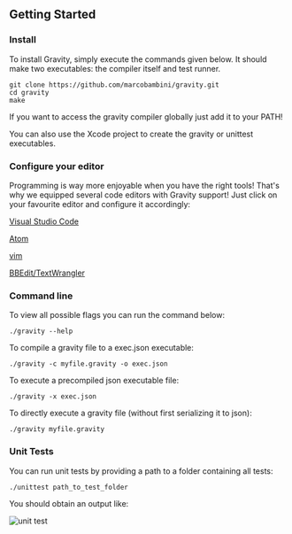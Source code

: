 ## Getting Started

### Install

To install Gravity, simply execute the commands given below. It should make two executables: the compiler itself and test runner.

```
git clone https://github.com/marcobambini/gravity.git
cd gravity
make
```

If you want to access the gravity compiler globally just add it to your PATH!

You can also use the Xcode project to create the gravity or unittest executables.

### Configure your editor

Programming is way more enjoyable when you have the right tools! That's why we equipped several code editors with Gravity support! Just click on your favourite editor and configure it accordingly:

[Visual Studio Code](https://github.com/Dohxis/vscode-gravity)

[Atom](https://github.com/Tribex/atom-language-gravity)

[vim](https://github.com/hallzy/gravity.vim)

[BBEdit/TextWrangler](https://github.com/marcobambini/bbedit-gravity)

### Command line

To view all possible flags you can run the command below:

	./gravity --help
			
To compile a gravity file to a exec.json executable:

	./gravity -c myfile.gravity -o exec.json
			
To execute a precompiled json executable file:

	./gravity -x exec.json
			
To directly execute a gravity file (without first serializing it to json):

	./gravity myfile.gravity
			

### Unit Tests

You can run unit tests by providing a path to a folder containing all tests:

	./unittest path_to_test_folder
			
You should obtain an output like:

![unit test](https://marcobambini.github.io/gravity/images/unittest.png)


